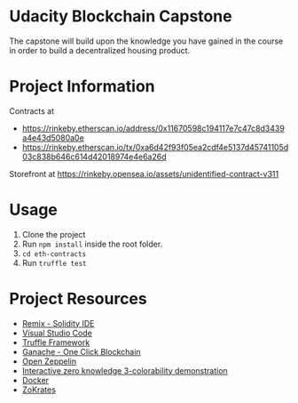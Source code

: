 # Udacity Blockchain Capstone

The capstone will build upon the knowledge you have gained in the course in order to build a decentralized housing product.

# Project Information

Contracts at
 - https://rinkeby.etherscan.io/address/0x11670598c194117e7c47c8d3439a4e43d5080a0e
 - https://rinkeby.etherscan.io/tx/0xa6d42f93f05ea2cdf4e5137d45741105d03c838b646c614d42018974e4e6a26d

Storefront at https://rinkeby.opensea.io/assets/unidentified-contract-v311

# Usage

1.  Clone the project
2.  Run `npm install` inside the root folder.
3.  `cd eth-contracts`
4.  Run `truffle test`


# Project Resources

* [Remix - Solidity IDE](https://remix.ethereum.org/)
* [Visual Studio Code](https://code.visualstudio.com/)
* [Truffle Framework](https://truffleframework.com/)
* [Ganache - One Click Blockchain](https://truffleframework.com/ganache)
* [Open Zeppelin ](https://openzeppelin.org/)
* [Interactive zero knowledge 3-colorability demonstration](http://web.mit.edu/~ezyang/Public/graph/svg.html)
* [Docker](https://docs.docker.com/install/)
* [ZoKrates](https://github.com/Zokrates/ZoKrates)
